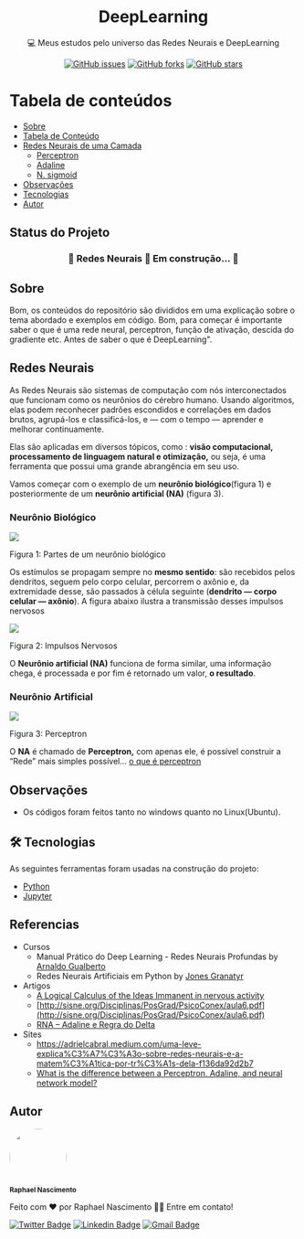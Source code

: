 
<h1 align="center">DeepLearning</h1>

<p align="center">💻 Meus estudos pelo universo das Redes Neurais e DeepLearning</p>

<div align="center">
<a href="https://github.com/raphael720/DeepLearning/issues"><img alt="GitHub issues" src="https://img.shields.io/github/issues/raphael720/DeepLearning?style=for-the-badge"></a>
<a href="https://github.com/raphael720/DeepLearning/network"><img alt="GitHub forks" src="https://img.shields.io/github/forks/raphael720/DeepLearning?style=for-the-badge"></a>
<a href="https://github.com/raphael720/DeepLearning/stargazers"><img alt="GitHub stars" src="https://img.shields.io/github/stars/raphael720/DeepLearning?style=for-the-badge"></a>
</div>

Tabela de conteúdos 
================= 
<!--ts--> 
* [Sobre](#Sobre) 
* [Tabela de Conteúdo](#tabela-de-conteudo) 
* [Redes Neurais de uma Camada](#Redes-Neurais) 
	*  [Perceptron](https://github.com/raphael720/DeepLearning/blob/main/redes%20neurais%20de%20uma%20camada/Perceptron.ipynb) 
	* [Adaline](https://github.com/raphael720/DeepLearning/blob/main/redes%20neurais%20de%20uma%20camada/Adaline.ipynb)
	* [N. sigmoid](#) 
* [Observações](#Observações)
* [Tecnologias](#tecnologias) 
* [Autor](#Autor) 
<!--te-->

## Status do Projeto
  <h3 align="center"> 🚧 Redes Neurais 🧠 Em construção... 🚧 </h3>

## Sobre
<p>
Bom, os conteúdos do repositório são divididos em uma explicação sobre o tema abordado e exemplos em código. Bom, para começar é importante saber o que é uma rede neural, perceptron, função de ativação, descida do gradiente etc. Antes de saber o que é DeepLearning".
</p>

## Redes Neurais
<p>
As Redes Neurais são sistemas de computação com nós interconectados que funcionam como os neurônios do cérebro humano. Usando algoritmos, elas podem reconhecer padrões escondidos e correlações em dados brutos, agrupá-los e classificá-los, e — com o tempo — aprender e melhorar continuamente.

Elas são aplicadas em diversos tópicos, como :  **visão computacional, processamento de linguagem natural e otimização,** ou seja, é uma ferramenta que possui uma grande abrangência em seu uso.

Vamos começar com o exemplo de um  **neurônio biológico**(figura 1) e posteriormente de um **neurônio artificial (NA)** (figura 3).

### Neurônio Biológico

![](https://miro.medium.com/max/980/1*dCl9WjPYW-kQ6BViTJgvIg.png)

Figura 1: Partes de um neurônio biológico

Os estímulos se propagam sempre no  **mesmo sentido**: são recebidos pelos dendritos, seguem pelo corpo celular, percorrem o axônio e, da extremidade desse, são passados à célula seguinte (**dendrito — corpo celular — axônio**). A figura abaixo ilustra a transmissão desses impulsos nervosos

![](https://miro.medium.com/max/600/1*vf2x9G_cIDmqq7Hd1Qoneg.gif)

Figura 2: Impulsos Nervosos

O  **Neurônio artificial (NA)** funciona de forma similar, uma informação chega, é processada e por fim é retornado um valor,  **o resultado**.

### Neurônio Artificial

![](https://miro.medium.com/max/1036/1*jEYb9g-nSGg03FAsyy6KWg.png)

Figura 3: Perceptron

O **NA** é chamado de **Perceptron,** com apenas ele, é possível construir a “Rede” mais simples possível...  [o que é perceptron](https://github.com/raphael720/DeepLearning/tree/main/Perceptron)
</p>

## Observações

- Os códigos foram feitos tanto no windows quanto no Linux(Ubuntu).

## 🛠 Tecnologias 
As seguintes ferramentas foram usadas na construção do projeto: 
- [Python](https://www.python.org/) 
- [Jupyter](https://jupyter.org/)

## Referencias

- Cursos
	-  Manual Prático do Deep Learning - Redes Neurais Profundas by [Arnaldo Gualberto](https://www.udemy.com/user/arnaldo-gualberto/)
	- Redes Neurais Artificiais em Python by [Jones Granatyr](https://www.udemy.com/user/jones-granatyr/)
- Artigos
	- [A Logical Calculus of the Ideas Immanent in nervous activity](https://s3.us-west-2.amazonaws.com/secure.notion-static.com/332ac256-9cda-40f6-9484-d7ed36ee1e50/mcp.pdf?X-Amz-Algorithm=AWS4-HMAC-SHA256&X-Amz-Content-Sha256=UNSIGNED-PAYLOAD&X-Amz-Credential=AKIAT73L2G45EIPT3X45%2F20220418%2Fus-west-2%2Fs3%2Faws4_request&X-Amz-Date=20220418T222641Z&X-Amz-Expires=86400&X-Amz-Signature=6cbd4b122c298f760e317b72943e2f8eb008ea2078f5058ce999da0b6228c12e&X-Amz-SignedHeaders=host&response-content-disposition=filename%20%3D%22mcp.pdf%22&x-id=GetObject)  
	- [http://sisne.org/Disciplinas/PosGrad/PsicoConex/aula6.pdf](http://sisne.org/Disciplinas/PosGrad/PsicoConex/aula6.pdf)
	- [RNA – Adaline e Regra do Delta](http://www.barbon.com.br/wp-content/uploads/2013/08/RNA_Aula4.pdf)
- Sites
	- https://adrielcabral.medium.com/uma-leve-explica%C3%A7%C3%A3o-sobre-redes-neurais-e-a-matem%C3%A1tica-por-tr%C3%A1s-dela-f136da92d2b7
	- [What is the difference between a Perceptron, Adaline, and neural network model?](https://www.quora.com/What-is-the-difference-between-a-Perceptron-Adaline-and-neural-network-model)
	 

## Autor
 <img style="border-radius: 50%;" src="https://avatars.githubusercontent.com/raphael720" width="100px;" alt=""/>
 <br />
 <sub><b>Raphael Nascimento</b></sub>


Feito com ❤️ por Raphael Nascimento 👋🏽 Entre em contato!

[![Twitter Badge](https://img.shields.io/badge/-Raphael_720-1ca0f1?style=flat-square&labelColor=1ca0f1&logo=twitter&logoColor=white&link=https://twitter.com/Raphael)](https://twitter.com/Raphael_720) [![Linkedin Badge](https://img.shields.io/badge/-Raphael-blue?style=flat-square&logo=Linkedin&logoColor=white&link=https://www.linkedin.com/in/raphael-nascimento-511b09148/)](https://www.linkedin.com/in/raphael-nascimento-511b09148/) 
[![Gmail Badge](https://img.shields.io/badge/-raphaelleite720@gmail.com-c14438?style=flat-square&logo=Gmail&logoColor=white&link=mailto:raphaelleite720@gmail.com)](mailto:raphaelleite720@gmail.com)

